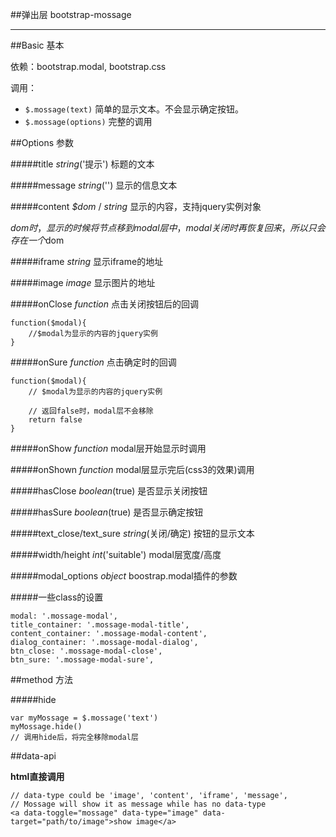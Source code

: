 
##弹出层 bootstrap-mossage

---

##Basic 基本

依赖：bootstrap.modal, bootstrap.css

调用：
- `$.mossage(text)` 简单的显示文本。不会显示确定按钮。
- `$.mossage(options)` 完整的调用


##Options 参数

#####title
*string*('提示') 标题的文本

#####message
*string*('') 显示的信息文本

#####content
*$dom* / *string* 显示的内容，支持jquery实例对象

$dom时，显示的时候将节点移到modal层中，modal关闭时再恢复回来，所以只会存在一个$dom

#####iframe
*string* 显示iframe的地址

#####image
*image* 显示图片的地址

#####onClose
*function* 点击关闭按钮后的回调

```
function($modal){
	//$modal为显示的内容的jquery实例
}
```

#####onSure
*function* 点击确定时的回调

```
function($modal){
	// $modal为显示的内容的jquery实例

	// 返回false时，modal层不会移除
	return false
}
```

#####onShow
*function* modal层开始显示时调用

#####onShown
*function* modal层显示完后(css3的效果)调用

#####hasClose
*boolean*(true) 是否显示关闭按钮

#####hasSure
*boolean*(true) 是否显示确定按钮

#####text_close/text_sure
*string*(关闭/确定) 按钮的显示文本

#####width/height
*int*('suitable') modal层宽度/高度

#####modal_options
*object* boostrap.modal插件的参数

#####一些class的设置

	modal: '.mossage-modal',
	title_container: '.mossage-modal-title',
	content_container: '.mossage-modal-content',
	dialog_container: '.mossage-modal-dialog',
	btn_close: '.mossage-modal-close',
	btn_sure: '.mossage-modal-sure',


##method 方法

#####hide
```
var myMossage = $.mossage('text')
myMossage.hide()
// 调用hide后，将完全移除modal层
```

##data-api

**html直接调用**
```
// data-type could be 'image', 'content', 'iframe', 'message', 
// Mossage will show it as message while has no data-type
<a data-toggle="mossage" data-type="image" data-target="path/to/image">show image</a>
```